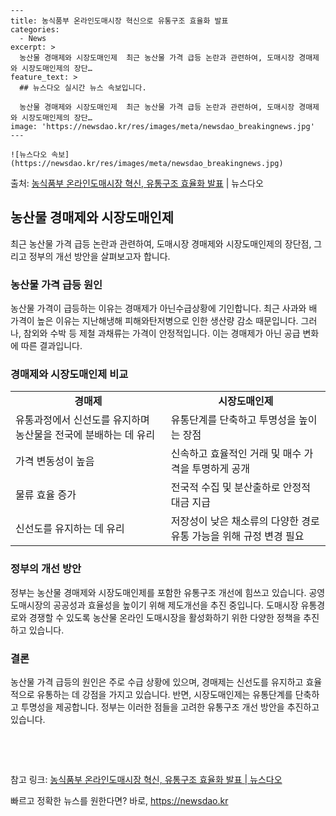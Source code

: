     ---
    title: 농식품부 온라인도매시장 혁신으로 유통구조 효율화 발표
    categories:
      - News
    excerpt: >
      농산물 경매제와 시장도매인제  최근 농산물 가격 급등 논란과 관련하여, 도매시장 경매제와 시장도매인제의 장단…
    feature_text: >
      ## 뉴스다오 실시간 뉴스 속보입니다.
    
      농산물 경매제와 시장도매인제  최근 농산물 가격 급등 논란과 관련하여, 도매시장 경매제와 시장도매인제의 장단…
    image: 'https://newsdao.kr/res/images/meta/newsdao_breakingnews.jpg'
    ---
    
    ![뉴스다오 속보](https://newsdao.kr/res/images/meta/newsdao_breakingnews.jpg)

<p>출처: <a href="https://newsdao.kr/4484" rel="dofollow">농식품부 온라인도매시장 혁신, 유통구조 효율화 발표</a> | 뉴스다오</p>

<h2 data-ke-size="size26">농산물 경매제와 시장도매인제</h2>
<p data-ke-size="size16">최근 농산물 가격 급등 논란과 관련하여, 도매시장 경매제와 시장도매인제의 장단점, 그리고 정부의 개선 방안을 살펴보고자 합니다.</p>

<h3>농산물 가격 급등 원인</h3>
<p data-ke-size="size16">농산물 가격이 급등하는 이유는 경매제가 아닌수급상황에 기인합니다. 최근 사과와 배 가격이 높은 이유는 지난해냉해 피해와탄저병으로 인한 생산량 감소 때문입니다. 그러나, 참외와 수박 등 제철 과채류는 가격이 안정적입니다. 이는 경매제가 아닌 공급 변화에 따른 결과입니다.</p>

<h3>경매제와 시장도매인제 비교</h3>
<table>
    <tr>
        <td style="text-align: center; height: 17px;"><b>경매제</b></td>
        <td style="text-align: center; height: 17px;"><b>시장도매인제</b></td>
    </tr>
    <tr>
        <td>유통과정에서 신선도를 유지하며 농산물을 전국에 분배하는 데 유리</td>
        <td>유통단계를 단축하고 투명성을 높이는 장점</td>
    </tr>
    <tr>
        <td>가격 변동성이 높음</td>
        <td>신속하고 효율적인 거래 및 매수 가격을 투명하게 공개</td>
    </tr>
    <tr>
        <td>물류 효율 증가</td>
        <td>전국적 수집 및 분산출하로 안정적 대금 지급</td>
    </tr>
    <tr>
        <td>신선도를 유지하는 데 유리</td>
        <td>저장성이 낮은 채소류의 다양한 경로 유통 가능을 위해 규정 변경 필요</td>
    </tr>
</table>

<h3>정부의 개선 방안</h3>
<p data-ke-size="size16">정부는 농산물 경매제와 시장도매인제를 포함한 유통구조 개선에 힘쓰고 있습니다. 공영도매시장의 공공성과 효율성을 높이기 위해 제도개선을 추진 중입니다. 도매시장 유통경로와 경쟁할 수 있도록 농산물 온라인 도매시장을 활성화하기 위한 다양한 정책을 추진하고 있습니다.</p>

<h3>결론</h3>
<p data-ke-size="size16">농산물 가격 급등의 원인은 주로 수급 상황에 있으며, 경매제는 신선도를 유지하고 효율적으로 유통하는 데 강점을 가지고 있습니다. 반면, 시장도매인제는 유통단계를 단축하고 투명성을 제공합니다. 정부는 이러한 점들을 고려한 유통구조 개선 방안을 추진하고 있습니다.</p>

<p data-ke-size="size16">&nbsp;</p>
<p data-ke-size="size16">&nbsp;</p>

참고 링크: <a href="https://newsdao.kr/4484">농식품부 온라인도매시장 혁신, 유통구조 효율화 발표 | 뉴스다오</a> 

빠르고 정확한 뉴스를 원한다면? 바로, <a href="https://newsdao.kr" rel="dofollow">https://newsdao.kr</a>


    
